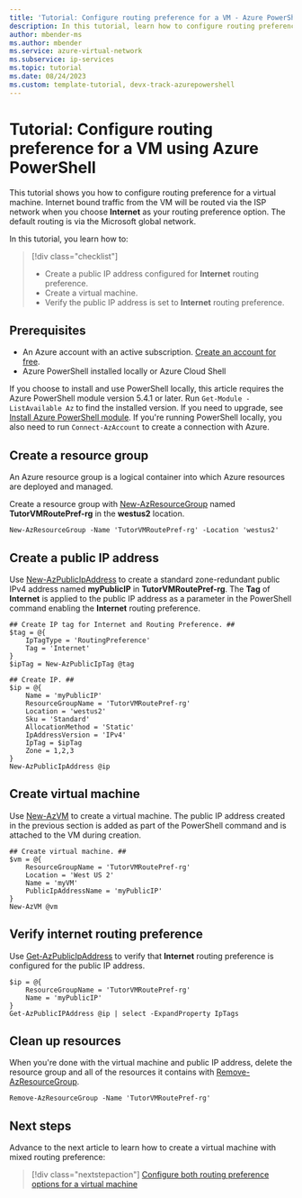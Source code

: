 ```yaml
---
title: 'Tutorial: Configure routing preference for a VM - Azure PowerShell'
description: In this tutorial, learn how to configure routing preference for a VM using a public IP address with Azure PowerShell.
author: mbender-ms
ms.author: mbender
ms.service: azure-virtual-network
ms.subservice: ip-services
ms.topic: tutorial
ms.date: 08/24/2023
ms.custom: template-tutorial, devx-track-azurepowershell
---
```


# Tutorial: Configure routing preference for a VM using Azure PowerShell

This tutorial shows you how to configure routing preference for a virtual machine. Internet bound traffic from the VM will be routed via the ISP network when you choose **Internet** as your routing preference option. The default routing is via the Microsoft global network.

In this tutorial, you learn how to:

> [!div class="checklist"]
> * Create a public IP address configured for **Internet** routing preference.
> * Create a virtual machine.
> * Verify the public IP address is set to **Internet** routing preference.

## Prerequisites

- An Azure account with an active subscription. [Create an account for free](https://azure.microsoft.com/free/?WT.mc_id=A261C142F).
- Azure PowerShell installed locally or Azure Cloud Shell

If you choose to install and use PowerShell locally, this article requires the Azure PowerShell module version 5.4.1 or later. Run `Get-Module -ListAvailable Az` to find the installed version. If you need to upgrade, see [Install Azure PowerShell module](/powershell/azure/install-azure-powershell). If you're running PowerShell locally, you also need to run `Connect-AzAccount` to create a connection with Azure.

## Create a resource group

An Azure resource group is a logical container into which Azure resources are deployed and managed.

Create a resource group with [New-AzResourceGroup](/powershell/module/az.resources/new-azresourcegroup) named **TutorVMRoutePref-rg** in the **westus2** location.

```azurepowershell-interactive
New-AzResourceGroup -Name 'TutorVMRoutePref-rg' -Location 'westus2'

```

## Create a public IP address

Use [New-AzPublicIpAddress](/powershell/module/az.network/new-azpublicipaddress) to create a standard zone-redundant public IPv4 address named **myPublicIP** in **TutorVMRoutePref-rg**. The **Tag** of **Internet** is applied to the public IP address as a parameter in the PowerShell command enabling the **Internet** routing preference.

```azurepowershell-interactive
## Create IP tag for Internet and Routing Preference. ##
$tag = @{
    IpTagType = 'RoutingPreference'
    Tag = 'Internet'   
}
$ipTag = New-AzPublicIpTag @tag

## Create IP. ##
$ip = @{
    Name = 'myPublicIP'
    ResourceGroupName = 'TutorVMRoutePref-rg'
    Location = 'westus2'
    Sku = 'Standard'
    AllocationMethod = 'Static'
    IpAddressVersion = 'IPv4'
    IpTag = $ipTag
    Zone = 1,2,3   
}
New-AzPublicIpAddress @ip
```

## Create virtual machine

Use [New-AzVM](/powershell/module/az.compute/new-azvm) to create a virtual machine. The public IP address created in the previous section is added as part of the PowerShell command and is attached to the VM during creation.

```azurepowershell-interactive
## Create virtual machine. ##
$vm = @{
    ResourceGroupName = 'TutorVMRoutePref-rg'
    Location = 'West US 2'
    Name = 'myVM'
    PublicIpAddressName = 'myPublicIP'
}
New-AzVM @vm
```

## Verify internet routing preference

Use [Get-AzPublicIpAddress](/powershell/module/az.network/get-azpublicipaddress) to verify that **Internet** routing preference is configured for the public IP address.

```azurepowershell-interactive
$ip = @{
    ResourceGroupName = 'TutorVMRoutePref-rg'
    Name = 'myPublicIP'
}  
Get-AzPublicIPAddress @ip | select -ExpandProperty IpTags

```

## Clean up resources

When you're done with the virtual machine and public IP address, delete the resource group and all of the resources it contains with [Remove-AzResourceGroup](/powershell/module/az.resources/remove-azresourcegroup).

```azurepowershell-interactive
Remove-AzResourceGroup -Name 'TutorVMRoutePref-rg'

```

## Next steps

Advance to the next article to learn how to create a virtual machine with mixed routing preference:
> [!div class="nextstepaction"]
> [Configure both routing preference options for a virtual machine](routing-preference-mixed-network-adapter-portal.md)
